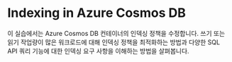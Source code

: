 # Indexing in Azure Cosmos DB
이 실습에서는 Azure Cosmos DB 컨테이너의 인덱싱 정책을 수정합니다. 
쓰기 또는 읽기 작업량이 많은 워크로드에 대해 인덱싱 정책을 최적화하는 방법과 다양한 SQL API 쿼리 기능에 대한 인덱싱 요구 사항을 이해하는 방법을 살펴봅니다.


